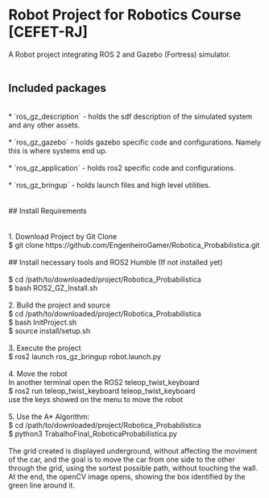 # Robot Project for Robotics Course [CEFET-RJ]<br />
A Robot project integrating ROS 2 and Gazebo (Fortress) simulator.<br />
<br />
## Included packages<br />
<br />
* `ros_gz_description` - holds the sdf description of the simulated system and any other assets.<br />
<br />
* `ros_gz_gazebo` - holds gazebo specific code and configurations. Namely this is where systems end up.<br />
<br />
* `ros_gz_application` - holds ros2 specific code and configurations.<br />
<br />
* `ros_gz_bringup` - holds launch files and high level utilities.<br />
<br />
<br />
## Install Requirements<br />
<br /><br />
1. Download Project by Git Clone<br />
    $ git clone https://github.com/EngenheiroGamer/Robotica_Probabilistica.git<br />
<br />
## Install necessary tools and ROS2 Humble (If not installed yet)<br />
<br />
    $ cd /path/to/downloaded/project/Robotica_Probabilistica<br />
    $ bash ROS2_GZ_Install.sh <br />
<br />
2. Build the project and source<br />
    $ cd /path/to/downloaded/project/Robotica_Probabilistica<br />
    $ bash InitProject.sh<br />
    $ source install/setup.sh<br /> 
<br />
3. Execute the project<br />
    $ ros2 launch ros_gz_bringup robot.launch.py<br />
<br />
4. Move the robot<br />
    In another terminal open the ROS2 teleop_twist_keyboard<br />
    $ ros2 run teleop_twist_keyboard teleop_twist_keyboard<br />
    use the keys showed on the menu to move the robot<br />
<br />
5. Use the A* Algorithm:<br />
$ cd /path/to/downloaded/project/Robotica_Probabilistica<br />
$ python3 TrabalhoFinal_RoboticaProbabilistica.py<br />
<br />
The grid created is displayed underground, without affecting the moviment of the car, and the goal is to move the car from one side to the other through the grid, using the sortest possible path, without touching the wall. At the end, the openCV image opens, showing the box identified by the green line around it.<br />